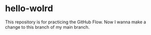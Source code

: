 # hello-wolrd
This repository is for practicing the GitHub Flow.
Now I wanna make a change to this branch of my main branch.
